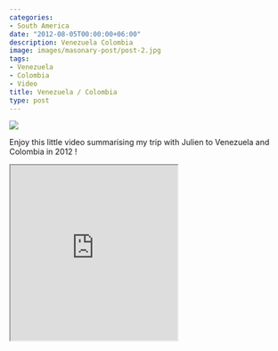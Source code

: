 ```yaml
---
categories:
- South America
date: "2012-08-05T00:00:00+06:00"
description: Venezuela Colombia
image: images/masonary-post/post-2.jpg
tags:
- Venezuela
- Colombia
- Video
title: Venezuela / Colombia
type: post
---
```


![](../images/post-Venezuela-Colombia.jpg)

Enjoy this little video summarising my trip with Julien to Venezuela and Colombia in 2012 !

<iframe src="http://www.youtube.com/embed/4aQwT3n2c1Q" class="is-fullwidth" height="315px"</iframe>
    
<div class="video-container">
    <iframe src="http://www.youtube.com/embed/4aQwT3n2c1Q" height="315" width="560" allowfullscreen="" frameborder="0">
    </iframe>
</div>


